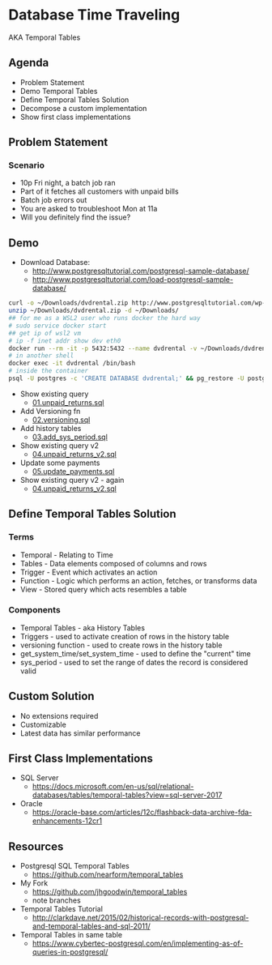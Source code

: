 # Database Time Traveling

AKA Temporal Tables

## Agenda

- Problem Statement
- Demo Temporal Tables
- Define Temporal Tables Solution
- Decompose a custom implementation
- Show first class implementations

## Problem Statement

### Scenario

- 10p Fri night, a batch job ran
- Part of it fetches all customers with unpaid bills
- Batch job errors out
- You are asked to troubleshoot Mon at 11a
- Will you definitely find the issue?

## Demo

- Download Database:
  - http://www.postgresqltutorial.com/postgresql-sample-database/
  - http://www.postgresqltutorial.com/load-postgresql-sample-database/

```bash
curl -o ~/Downloads/dvdrental.zip http://www.postgresqltutorial.com/wp-content/uploads/2019/05/dvdrental.zip
unzip ~/Downloads/dvdrental.zip -d ~/Downloads/
## for me as a WSL2 user who runs docker the hard way
# sudo service docker start
## get ip of wsl2 vm
# ip -f inet addr show dev eth0
docker run --rm -it -p 5432:5432 --name dvdrental -v ~/Downloads/dvdrental.tar:/tmp/dvdrental.tar postgres:10
# in another shell
docker exec -it dvdrental /bin/bash
# inside the container
psql -U postgres -c 'CREATE DATABASE dvdrental;' && pg_restore -U postgres -d dvdrental /tmp/dvdrental.tar
```
- Show existing query
  - [01.unpaid_returns.sql](01.unpaid_returns.sql)
- Add Versioning fn
  - [02.versioning.sql](02.versioning.sql)
- Add history tables
  - [03.add_sys_period.sql](03.add_sys_period.sql)
- Show existing query v2
  - [04.unpaid_returns_v2.sql](04.unpaid_returns_v2.sql)
- Update some payments
  - [05.update_payments.sql](05.update_payments.sql)
- Show existing query v2 - again
  - [04.unpaid_returns_v2.sql](04.unpaid_returns_v2.sql)

## Define Temporal Tables Solution

### Terms

- Temporal - Relating to Time
- Tables - Data elements composed of columns and rows
- Trigger - Event which activates an action
- Function - Logic which performs an action, fetches, or transforms data
- View - Stored query which acts resembles a table

### Components

- Temporal Tables - aka History Tables
- Triggers - used to activate creation of rows in the history table
- versioning function - used to create rows in the history table
- get_system_time/set_system_time - used to define the "current" time
- sys_period - used to set the range of dates the record is considered valid

## Custom Solution

- No extensions required
- Customizable
- Latest data has similar performance

## First Class Implementations

- SQL Server
  - <https://docs.microsoft.com/en-us/sql/relational-databases/tables/temporal-tables?view=sql-server-2017>
- Oracle
  - <https://oracle-base.com/articles/12c/flashback-data-archive-fda-enhancements-12cr1>

## Resources

- Postgresql SQL Temporal Tables
  - <https://github.com/nearform/temporal_tables>
- My Fork
  - <https://github.com/jhgoodwin/temporal_tables>
  - note branches
- Temporal Tables Tutorial
  - <http://clarkdave.net/2015/02/historical-records-with-postgresql-and-temporal-tables-and-sql-2011/>
- Temporal Tables in same table
  - <https://www.cybertec-postgresql.com/en/implementing-as-of-queries-in-postgresql/>
